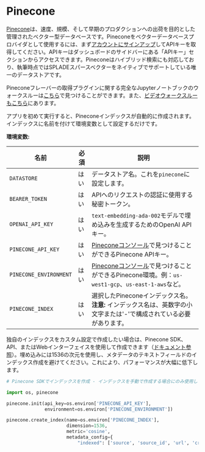 # Pinecone

[Pinecone](https://www.pinecone.io)は、速度、規模、そして早期のプロダクションへの出荷を目的とした管理されたベクター型データベースです。Pineconeをベクターデータベースプロバイダとして使用するには、まず[アカウントにサインアップ](https://app.pinecone.io/)してAPIキーを取得してください。APIキーはダッシュボードのサイドバーにある「APIキー」セクションからアクセスできます。Pineconeはハイブリッド検索にも対応しており、執筆時点ではSPLADEスパースベクターをネイティブでサポートしている唯一のデータストアです。

Pineconeフレーバーの取得プラグインに関する完全なJupyterノートブックのウォークスルーは[こちら](https://github.com/openai/chatgpt-retrieval-plugin/blob/main/examples/providers/pinecone/semantic-search.ipynb)で見つけることができます。また、[ビデオウォークスルーもこちら](https://youtu.be/hpePPqKxNq8)にあります。

アプリを初めて実行すると、Pineconeインデックスが自動的に作成されます。インデックスに名前を付けて環境変数として設定するだけです。

**環境変数:**

| 名前                     | 必須 | 説明                                                                                                 |
|------------------------|----|----------------------------------------------------------------------------------------------------|
| `DATASTORE`            | はい | データストア名。これを`pinecone`に設定します。                                                                       |
| `BEARER_TOKEN`         | はい | APIへのリクエストの認証に使用する秘密トークン。                                                                          |
| `OPENAI_API_KEY`       | はい | `text-embedding-ada-002`モデルで埋め込みを生成するためのOpenAI APIキー。                                              |
| `PINECONE_API_KEY`     | はい | [Pineconeコンソール](https://app.pinecone.io/)で見つけることができるPinecone APIキー。                                |
| `PINECONE_ENVIRONMENT` | はい | [Pineconeコンソール](https://app.pinecone.io/)で見つけることができるPinecone環境。例：`us-west1-gcp`、`us-east-1-aws`など。 |
| `PINECONE_INDEX`       | はい | 選択したPineconeインデックス名。**注意:** インデックス名は、英数字の小文字または'-'で構成されている必要があります。                                 |

独自のインデックスをカスタム設定で作成したい場合は、Pinecone SDK、API、またはWebインターフェイスを使用して作成できます（[ドキュメント参照](https://docs.pinecone.io/docs/manage-indexes)）。埋め込みには1536の次元を使用し、メタデータのテキストフィールドのインデックス作成を避けてください。これにより、パフォーマンスが大幅に低下します。

```python
# Pinecone SDKでインデックスを作成 - インデックスを手動で作成する場合にのみ使用します。

import os, pinecone

pinecone.init(api_key=os.environ['PINECONE_API_KEY'],
              environment=os.environ['PINECONE_ENVIRONMENT'])

pinecone.create_index(name=os.environ['PINECONE_INDEX'],
                      dimension=1536,
                      metric='cosine',
                      metadata_config={
                          "indexed": ['source', 'source_id', 'url', 'created_at', 'author', 'document_id']})

